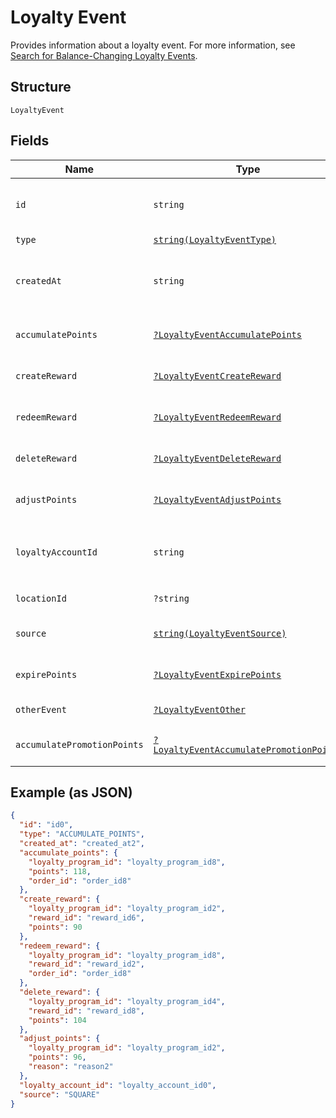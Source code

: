 
# Loyalty Event

Provides information about a loyalty event.
For more information, see [Search for Balance-Changing Loyalty Events](https://developer.squareup.com/docs/loyalty-api/loyalty-events).

## Structure

`LoyaltyEvent`

## Fields

| Name | Type | Tags | Description | Getter | Setter |
|  --- | --- | --- | --- | --- | --- |
| `id` | `string` | Required | The Square-assigned ID of the loyalty event.<br>**Constraints**: *Minimum Length*: `1` | getId(): string | setId(string id): void |
| `type` | [`string(LoyaltyEventType)`](../../doc/models/loyalty-event-type.md) | Required | The type of the loyalty event. | getType(): string | setType(string type): void |
| `createdAt` | `string` | Required | The timestamp when the event was created, in RFC 3339 format.<br>**Constraints**: *Minimum Length*: `1` | getCreatedAt(): string | setCreatedAt(string createdAt): void |
| `accumulatePoints` | [`?LoyaltyEventAccumulatePoints`](../../doc/models/loyalty-event-accumulate-points.md) | Optional | Provides metadata when the event `type` is `ACCUMULATE_POINTS`. | getAccumulatePoints(): ?LoyaltyEventAccumulatePoints | setAccumulatePoints(?LoyaltyEventAccumulatePoints accumulatePoints): void |
| `createReward` | [`?LoyaltyEventCreateReward`](../../doc/models/loyalty-event-create-reward.md) | Optional | Provides metadata when the event `type` is `CREATE_REWARD`. | getCreateReward(): ?LoyaltyEventCreateReward | setCreateReward(?LoyaltyEventCreateReward createReward): void |
| `redeemReward` | [`?LoyaltyEventRedeemReward`](../../doc/models/loyalty-event-redeem-reward.md) | Optional | Provides metadata when the event `type` is `REDEEM_REWARD`. | getRedeemReward(): ?LoyaltyEventRedeemReward | setRedeemReward(?LoyaltyEventRedeemReward redeemReward): void |
| `deleteReward` | [`?LoyaltyEventDeleteReward`](../../doc/models/loyalty-event-delete-reward.md) | Optional | Provides metadata when the event `type` is `DELETE_REWARD`. | getDeleteReward(): ?LoyaltyEventDeleteReward | setDeleteReward(?LoyaltyEventDeleteReward deleteReward): void |
| `adjustPoints` | [`?LoyaltyEventAdjustPoints`](../../doc/models/loyalty-event-adjust-points.md) | Optional | Provides metadata when the event `type` is `ADJUST_POINTS`. | getAdjustPoints(): ?LoyaltyEventAdjustPoints | setAdjustPoints(?LoyaltyEventAdjustPoints adjustPoints): void |
| `loyaltyAccountId` | `string` | Required | The ID of the [loyalty account](entity:LoyaltyAccount) associated with the event.<br>**Constraints**: *Minimum Length*: `1`, *Maximum Length*: `36` | getLoyaltyAccountId(): string | setLoyaltyAccountId(string loyaltyAccountId): void |
| `locationId` | `?string` | Optional | The ID of the [location](entity:Location) where the event occurred. | getLocationId(): ?string | setLocationId(?string locationId): void |
| `source` | [`string(LoyaltyEventSource)`](../../doc/models/loyalty-event-source.md) | Required | Defines whether the event was generated by the Square Point of Sale. | getSource(): string | setSource(string source): void |
| `expirePoints` | [`?LoyaltyEventExpirePoints`](../../doc/models/loyalty-event-expire-points.md) | Optional | Provides metadata when the event `type` is `EXPIRE_POINTS`. | getExpirePoints(): ?LoyaltyEventExpirePoints | setExpirePoints(?LoyaltyEventExpirePoints expirePoints): void |
| `otherEvent` | [`?LoyaltyEventOther`](../../doc/models/loyalty-event-other.md) | Optional | Provides metadata when the event `type` is `OTHER`. | getOtherEvent(): ?LoyaltyEventOther | setOtherEvent(?LoyaltyEventOther otherEvent): void |
| `accumulatePromotionPoints` | [`?LoyaltyEventAccumulatePromotionPoints`](../../doc/models/loyalty-event-accumulate-promotion-points.md) | Optional | Provides metadata when the event `type` is `ACCUMULATE_PROMOTION_POINTS`. | getAccumulatePromotionPoints(): ?LoyaltyEventAccumulatePromotionPoints | setAccumulatePromotionPoints(?LoyaltyEventAccumulatePromotionPoints accumulatePromotionPoints): void |

## Example (as JSON)

```json
{
  "id": "id0",
  "type": "ACCUMULATE_POINTS",
  "created_at": "created_at2",
  "accumulate_points": {
    "loyalty_program_id": "loyalty_program_id8",
    "points": 118,
    "order_id": "order_id8"
  },
  "create_reward": {
    "loyalty_program_id": "loyalty_program_id2",
    "reward_id": "reward_id6",
    "points": 90
  },
  "redeem_reward": {
    "loyalty_program_id": "loyalty_program_id8",
    "reward_id": "reward_id2",
    "order_id": "order_id8"
  },
  "delete_reward": {
    "loyalty_program_id": "loyalty_program_id4",
    "reward_id": "reward_id8",
    "points": 104
  },
  "adjust_points": {
    "loyalty_program_id": "loyalty_program_id2",
    "points": 96,
    "reason": "reason2"
  },
  "loyalty_account_id": "loyalty_account_id0",
  "source": "SQUARE"
}
```

